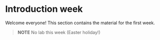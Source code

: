 # Introduction week

Welcome everyone! This section contains the material for the first week.

> __**NOTE**__ No lab this week (Easter holiday!)

